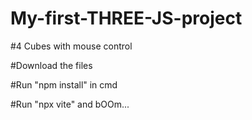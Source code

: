 # My-first-THREE-JS-project 
#4 Cubes with mouse control

#Download the files

#Run "npm install" in cmd 

#Run "npx vite" and bOOm...


